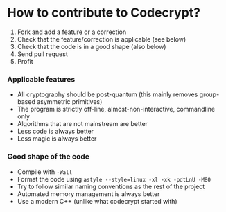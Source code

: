 
# How to contribute to Codecrypt?

1. Fork and add a feature or a correction
2. Check that the feature/correction is applicable (see below)
3. Check that the code is in a good shape (also below)
4. Send pull request
5. Profit

### Applicable features

- All cryptography should be post-quantum (this mainly removes group-based
  asymmetric primitives)
- The program is strictly off-line, almost-non-interactive, commandline only
- Algorithms that are not mainstream are better
- Less code is always better
- Less magic is always better

### Good shape of the code

- Compile with `-Wall`
- Format the code using `astyle --style=linux -xl -xk -pdtLnU -M80`
- Try to follow similar naming conventions as the rest of the project
- Automated memory management is always better
- Use a modern C++ (unlike what codecrypt started with)

